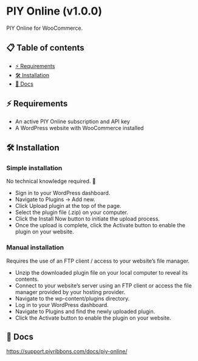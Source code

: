 # PIY Online (v1.0.0)

PIY Online for WooCommerce.
## 📋 Table of contents

- [⚡️ Requirements](#requirements)
- [🛠️ Installation](#installation)
- [📄 Docs](#docs)

## ⚡️ Requirements

- An active PIY Online subscription and API key
- A WordPress website with WooCommerce installed


## 🛠️ Installation

### Simple installation
No technical knowledge required. 🎉

- Sign in to your WordPress dashboard. 
- Navigate to Plugins → Add new. 
- Click Upload plugin at the top of the page. 
- Select the plugin file (.zip) on your computer. 
- Click the Install Now button to initiate the upload process.
- Once the upload is complete, click the Activate button to enable the plugin on your website.

### Manual installation
Requires the use of an FTP client / access to your website’s file manager.

- Unzip the downloaded plugin file on your local computer to reveal its contents.
- Connect to your website’s server using an FTP client or access the file manager provided by your hosting provider. 
- Navigate to the wp-content/plugins directory.
- Log in to your WordPress dashboard. 
- Navigate to Plugins and find the newly uploaded plugin. 
- Click the Activate button to enable the plugin on your website.


## 📄 Docs
https://support.piyribbons.com/docs/piy-online/